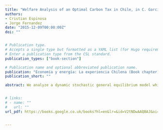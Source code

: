 ```yaml
---
title: "Welfare Analysis of an Optimal Carbon Tax in Chile, in C. Garcia (Ed.) (in Spanish)"
authors:
- Cristian Espinosa
- Jorge Fernandez
date: "2015-12-09T00:00:00Z"
doi: ""


# Publication type.
# Accepts a single type but formatted as a YAML list (for Hugo requirements).
# Enter a publication type from the CSL standard.
publication_types: ["book-section"]

# Publication name and optional abbreviated publication name.
publication: "Economía y energía: La experiencia Chilena (Book chapter)"
publication_short: ""

abstract: We analyze a dynamic stochastic general equilibrium model which includes a negative externality that arises from fossil fuels burning. The carbon released to the atmosphere by electricity producers is the main driver of climate change. We adapt the optimal tax derived by Golosov et al. (2011) to a small open economy to force polluters to internalize their damages. The results show that the tax benefits outweigh their costs; yet welfare gains seem to be marginal under plausible parameters. We calculate the optimal carbon tax for Chile and the tax effectiveness achieved, which is around 10 percent. The results remain robust to variations in the utility function, changes in parameters that determine the externality and alternative degrees of commitment to reduce emissions.


# links:
# - name: ""
#   url: ""
url_pdf: https://books.google.co.uk/books?hl=en&lr=&id=V2tNDwAAQBAJ&oi=fnd&pg=PT4&dq=EconomÃ%C2%ADa+y+EnergÃ%C2%ADa:+La+experiencia+Chilena&ots=LMoojkcrey&sig=LDFZPkthH_g2-qNkgLnEb0UGdQs&redir_esc=y#v=onepage&q=EconomÃ%C2%ADa%2520y%2520EnergÃ%C2%ADa%253A%2520La%2520experiencia%2520Chilena&f=false


---
```

